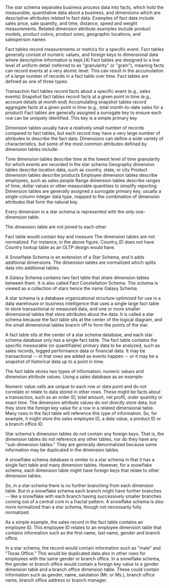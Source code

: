 The star schema separates business process data into facts, which hold the measurable, quantitative data about a business, and dimensions which are descriptive attributes related to fact data. Examples of fact data include sales price, sale quantity, and time, distance, speed and weight measurements. Related dimension attribute examples include product models, product colors, product sizes, geographic locations, and salesperson names

Fact tables record measurements or metrics for a specific event. Fact tables generally consist of numeric values, and foreign keys to dimensional data where descriptive information is kept.[4] Fact tables are designed to a low level of uniform detail (referred to as "granularity" or "grain"), meaning facts can record events at a very atomic level. This can result in the accumulation of a large number of records in a fact table over time. Fact tables are defined as one of three types:

Transaction fact tables record facts about a specific event (e.g., sales events)
Snapshot fact tables record facts at a given point in time (e.g., account details at month end)
Accumulating snapshot tables record aggregate facts at a given point in time (e.g., total month-to-date sales for a product)
Fact tables are generally assigned a surrogate key to ensure each row can be uniquely identified. This key is a simple primary key

Dimension tables usually have a relatively small number of records compared to fact tables, but each record may have a very large number of attributes to describe the fact data. Dimensions can define a wide variety of characteristics, but some of the most common attributes defined by dimension tables include:

Time dimension tables describe time at the lowest level of time granularity for which events are recorded in the star schema
Geography dimension tables describe location data, such as country, state, or city
Product dimension tables describe products
Employee dimension tables describe employees, such as sales people
Range dimension tables describe ranges of time, dollar values or other measurable quantities to simplify reporting
Dimension tables are generally assigned a surrogate primary key, usually a single-column integer data type, mapped to the combination of dimension attributes that form the natural key.

Every dimension in a star schema is represented with the only one-dimension table.

The dimension table are not joined to each other

Fact table would contain key and measure
The dimension tables are not normalized. For instance, in the above figure, Country_ID does not have Country lookup table as an OLTP design would have.

A Snowflake Schema is an extension of a Star Schema, and it adds additional dimensions. The dimension tables are normalized which splits data into additional tables

A Galaxy Schema contains two fact table that share dimension tables between them. It is also called Fact Constellation Schema. The schema is viewed as a collection of stars hence the name Galaxy Schema.

A star schema is a database organizational structure optimized for use in a data warehouse or business intelligence that uses a single large fact table to store transactional or measured data, and one or more smaller dimensional tables that store attributes about the data. It is called a star schema because the fact table sits at the center of the logical diagram, and the small dimensional tables branch off to form the points of the star.

A fact table sits at the center of a star schema database, and each star schema database only has a single fact table. The fact table contains the specific measurable (or quantifiable) primary data to be analyzed, such as sales records, logged performance data or financial data. It may be transactional -- in that rows are added as events happen -- or it may be a snapshot of historical data up to a point in time.

The fact table stores two types of information: numeric values and dimension attribute values. Using a sales database as an example:

Numeric value cells are unique to each row or data point and do not correlate or relate to data stored in other rows. These might be facts about a transaction, such as an order ID, total amount, net profit, order quantity or exact time.
The dimension attribute values do not directly store data, but they store the foreign key value for a row in a related dimensional table. Many rows in the fact table will reference this type of information. So, for example, it might store the sales employee ID, a date value, a product ID or a branch office ID.

Star schema's dimension tables do not contain any foreign keys. That is, the dimension tables do not reference any other tables, nor do they have any "sub-dimension tables." They are generally denormalized because some information may be duplicated in the dimension tables.

A snowflake schema database is similar to a star schema in that it has a single fact table and many dimension tables. However, for a snowflake schema, each dimension table might have foreign keys that relate to other dimension tables.

So, in a star schema there is no further branching from each dimension table. But in a snowflake schema each branch might have further branches -- like a snowflake with each branch having successively smaller branches coming out of a central core in a fractal pattern. A snowflake schema is also more normalized than a star schema, though not necessarily fully normalized.

As a simple example, the sales record in the fact table contains an employee ID. This employee ID relates to an employee dimension table that contains information such as the first name, last name, gender and branch office.

In a star schema, the record would contain information such as "male" and "Texas Office." This would be duplicated data also in other rows for employees with the same gender or branch office.
In a snowflake schema, the gender or branch office would contain a foreign key value to a gender dimension table and a branch office dimension table. These could contain information such as gender, name, salutation (Mr. or Ms.), branch office name, branch office address or branch manager.

